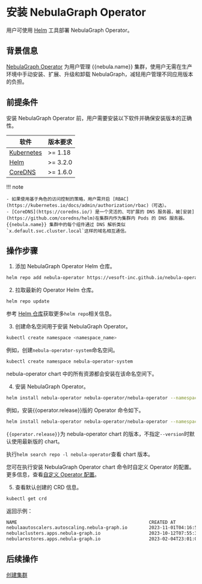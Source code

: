 # 安装 NebulaGraph Operator

用户可使用 [Helm](https://helm.sh/) 工具部署 NebulaGraph Operator。

## 背景信息

[NebulaGraph Operator](../1.introduction-to-nebula-operator.md) 为用户管理 {{nebula.name}} 集群，使用户无需在生产环境中手动安装、扩展、升级和卸载 NebulaGraph，减轻用户管理不同应用版本的负担。

## 前提条件

安装 NebulaGraph Operator 前，用户需要安装以下软件并确保安装版本的正确性。

| 软件                                                         | 版本要求  |
| ------------------------------------------------------------ | --------- |
| [Kubernetes](https://kubernetes.io)                          | \>= 1.18  |
| [Helm](https://helm.sh)                                      | \>= 3.2.0 |
| [CoreDNS](https://github.com/coredns/coredns)                | \>= 1.6.0 |

!!! note

    - 如果使用基于角色的访问控制的策略，用户需开启 [RBAC](https://kubernetes.io/docs/admin/authorization/rbac)（可选）。
    - [CoreDNS](https://coredns.io/) 是一个灵活的、可扩展的 DNS 服务器，被[安装](https://github.com/coredns/helm)在集群内作为集群内 Pods 的 DNS 服务器。 {{nebula.name}} 集群中的每个组件通过 DNS 解析类似`x.default.svc.cluster.local`这样的域名相互通信。

## 操作步骤

1. 添加 NebulaGraph Operator Helm 仓库。
   
  ```bash
  helm repo add nebula-operator https://vesoft-inc.github.io/nebula-operator/charts
  ```

2. 拉取最新的 Operator Helm 仓库。

  ```bash
  helm repo update
  ``` 

  参考 [Helm 仓库](https://helm.sh/docs/helm/helm_repo/)获取更多`helm repo`相关信息。

3. 创建命名空间用于安装 NebulaGraph Operator。
   
  ```bash
  kubectl create namespace <namespace_name>
  ```

  例如，创建`nebula-operator-system`命名空间。

  ```bash
  kubectl create namespace nebula-operator-system
  ```
  nebula-operator chart 中的所有资源都会安装在该命名空间下。

4. 安装 NebulaGraph Operator。
   
  ```bash
  helm install nebula-operator nebula-operator/nebula-operator --namespace=<namespace_name> --version=${chart_version}
  ```

  例如，安装{{operator.release}}版的 Operator 命令如下。

  ```bash
  helm install nebula-operator nebula-operator/nebula-operator --namespace=nebula-operator-system --version={{operator.release}}
  ```
    
  `{{operator.release}}`为 nebula-operator chart 的版本，不指定`--version`时默认使用最新版的 chart。
  
  执行`helm search repo -l nebula-operator`查看 chart 版本。

  您可在执行安装 NebulaGraph Operator chart 命令时自定义 Operator 的配置。更多信息，查看[自定义 Operator 配置](../3.operator-management/3.1.customize-installation.md)。


5. 查看默认创建的 CRD 信息。

  ```bash
  kubectl get crd
  ```

  返回示例：

  ```bash
  NAME                                                 CREATED AT
  nebulaautoscalers.autoscaling.nebula-graph.io        2023-11-01T04:16:51Z
  nebulaclusters.apps.nebula-graph.io                  2023-10-12T07:55:32Z
  nebularestores.apps.nebula-graph.io                  2023-02-04T23:01:00Z
  ```

## 后续操作

[创建集群](2.3.create-cluster.md)
